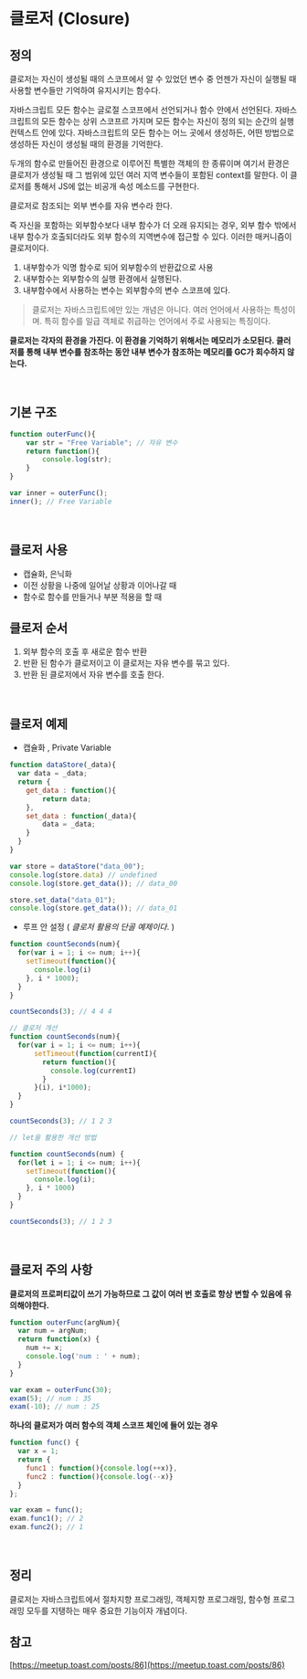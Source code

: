 # 클로저 (Closure)

## 정의

클로저는 자신이 생성될 때의 스코프에서 알 수 있었던 변수 중 언젠가 자신이 실행될 때 사용할 변수들만 기억하여 유지시키는 함수다.

자바스크립트 모든 함수는 글로절 스코프에서 선언되거나 함수 안에서 선언된다. 자바스크립트의 모든 함수는 상위 스코프르 가지며 모든 함수는 자신이 정의 되는 순간의 실행 컨텍스트 안에 있다. 자바스크립트의 모든 함수는 어느 곳에서 생성하든, 어떤 방법으로 생성하든 자신이 생성될 때의 환경을 기억한다.

두개의 함수로 만들어진 환경으로 이루어진 특별한 객체의 한 종류이며 여기서 환경은 클로저가 생성될 때 그 범위에 있던 여러 지역 변수들이 포함된 context를 말한다. 이 클로저를 통해서 JS에 없는 비공개 속성 메소드를 구현한다.

클로저로 참조되는 외부 변수를 자유 변수라 한다.

즉 자신을 포함하는 외부함수보다 내부 함수가 더 오래 유지되는 경우, 외부 함수 밖에서 내부 함수가 호출되더라도 외부 함수의 지역변수에 접근할 수 있다. 이러한 매커니즘이 클로저이다.


1. 내부함수가 익명 함수로 되어 외부함수의 반환값으로 사용
2. 내부함수는 외부함수의 실행 환경에서 실행된다.
3. 내부함수에서 사용하는 변수는 외부함수의 변수 스코프에 있다.

> 클로저는 자바스크립트에만 있는 개념은 아니다. 여러 언어에서 사용하는 특성이며. 특히 함수를 일급 객체로 취급하는 언어에서 주로 사용되는 특징이다.

**클로저는 각자의 환경을 가진다. 이 환경을 기억하기 위해서는 메모리가 소모된다. 클러저를 통해 내부 변수를 참조하는 동안 내부 변수가 참조하는 메모리를 GC가 회수하지 않는다.**

<br/>

## 기본 구조

```javascript
function outerFunc(){
    var str = "Free Variable"; // 자유 변수
  	return function(){
    	console.log(str);
  	}  
}

var inner = outerFunc();
inner(); // Free Variable
```
<br/>

## 클로저 사용 

- 캡슐화, 은닉화
- 이전 상황을 나중에 일어날 상황과 이어나갈 때
- 함수로 함수를 만들거나 부분 적용을 할 때

## 클로저 순서

1. 외부 함수의 호출 후 새로운 함수 반환
2. 반환 된 함수가 클로저이고 이 클로저는 자유 변수를 묶고 있다.
3. 반환 된 클로저에서 자유 변수를 호출 한다.

<br/>

## 클로저 예제

- 캡슐화 , Private Variable

``` javascript
function dataStore(_data){
  var data = _data;
  return {
    get_data : function(){
        return data;
    },
    set_data : function(_data){
        data = _data;
    }
  }  
}

var store = dataStore("data_00");
console.log(store.data) // undefined
console.log(store.get_data()); // data_00

store.set_data("data_01");
console.log(store.get_data()); // data_01
```

- 루프 안 설정 ( *클로저 활용의 단골 예제이다*. ) 

```javascript
function countSeconds(num){
  for(var i = 1; i <= num; i++){
    setTimeout(function(){
      console.log(i)
    }, i * 1000);
  }
}

countSeconds(3); // 4 4 4

// 클로저 개선
function countSeconds(num){
  for(var i = 1; i <= num; i++){
      setTimeout(function(currentI){
        return function(){ 
          console.log(currentI)
        }
      }(i), i*1000);
  }
}

countSeconds(3); // 1 2 3

// let을 활용한 개선 방법

function countSeconds(num) {
  for(let i = 1; i <= num; i++){
    setTimeout(function(){
      console.log(i);
    }, i * 1000)
  }
}

countSeconds(3); // 1 2 3
```

<br/>

## 클로저 주의 사항

**클로저의 프로퍼티값이 쓰기 가능하므로 그 값이 여러 번 호출로 항상 변할 수 있음에 유의해야한다.**

```javascript
function outerFunc(argNum){
  var num = argNum;
  return function(x) {
    num += x;
    console.log('num : ' + num);
  }
}

var exam = outerFunc(30);
exam(5); // num : 35
exam(-10); // num : 25
```

**하나의 클로저가 여러 함수의 객체 스코프 체인에 들어 있는 경우**

```javascript
function func() {
  var x = 1;
  return {
    func1 : function(){console.log(++x)},
    func2 : function(){console.log(--x)}
  }
};

var exam = func();
exam.func1(); // 2
exam.func2(); // 1
```

<br/>

## 정리

클로저는 자바스크립트에서 절차지향 프로그래밍, 객체지향 프로그래밍, 함수형 프로그래밍 모두를 지탱하는 매우 중요한 기능이자 개념이다.


## 참고

[https://meetup.toast.com/posts/86](https://meetup.toast.com/posts/86)

